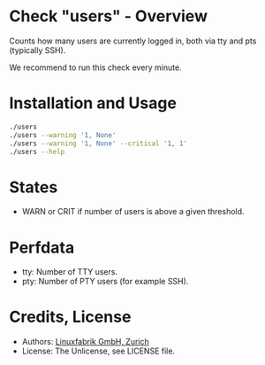 # Check "users" - Overview

Counts how many users are currently logged in, both via tty and pts (typically SSH).

We recommend to run this check every minute.


# Installation and Usage

```bash
./users
./users --warning '1, None'
./users --warning '1, None' --critical '1, 1'
./users --help
```


# States

* WARN or CRIT if number of users is above a given threshold.


# Perfdata

* tty: Number of TTY users.
* pty: Number of PTY users (for example SSH).


# Credits, License

* Authors: [Linuxfabrik GmbH, Zurich](https://www.linuxfabrik.ch)
* License: The Unlicense, see LICENSE file.